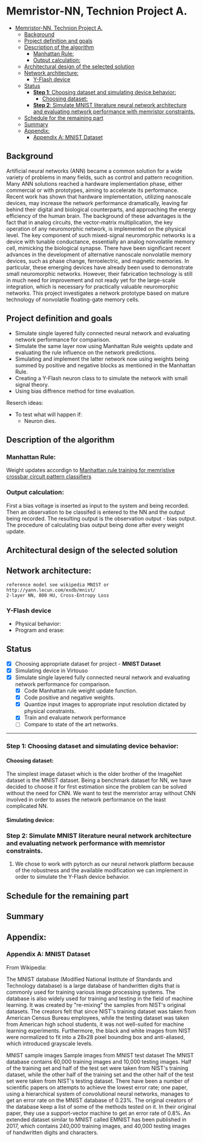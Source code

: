 # Memristor-NN, Technion Project A.
- [Memristor-NN, Technion Project A.](#memristor-nn-technion-project-a)
  - [Background](#background)
  - [Project definition and goals](#project-definition-and-goals)
  - [Description of the algorithm](#description-of-the-algorithm)
    - [Manhattan Rule:](#manhattan-rule)
    - [Output calculation:](#output-calculation)
  - [Architectural design of the selected solution](#architectural-design-of-the-selected-solution)
  - [Network architecture:](#network-architecture)
    - [Y-Flash device](#y-flash-device)
  - [Status](#status)
    - [**Step 1**: Choosing dataset and simulating device behavior:](#step-1-choosing-dataset-and-simulating-device-behavior)
      - [Choosing dataset:](#choosing-dataset)
    - [**Step 2**: Simulate MNIST literature neural network architecture and evaluating network performance with memristor constraints.](#step-2-simulate-mnist-literature-neural-network-architecture-and-evaluating-network-performance-with-memristor-constraints)
  - [Schedule for the remaining part](#schedule-for-the-remaining-part)
  - [Summary](#summary)
  - [Appendix:](#appendix)
    - [Appendix A: MNIST Dataset](#appendix-a-mnist-dataset)

## Background
Artificial neural networks (ANN) became a common solution for a wide variety of problems in many fields, such as control and pattern recognition. Many ANN solutions reached a hardware implementation phase, either commercial or with prototypes, aiming to accelerate its performance. Recent work has shown that hardware implementation, utilizing nanoscale devices, may increase the network performance dramatically, leaving far behind their digital and biological counterparts, and approaching the energy efficiency of the human brain. The background of these advantages is the fact that in analog circuits, the vector-matrix multiplication, the key operation of any neuromorphic network, is implemented on the physical level. The key component of such mixed-signal neuromorphic networks is a device with tunable conductance, essentially an analog nonvolatile memory cell, mimicking the biological synapse. There have been significant recent advances in the development of alternative nanoscale nonvolatile memory devices, such as phase change, ferroelectric, and magnetic memories. In particular, these emerging devices have already been used to demonstrate small neuromorphic networks. However, their fabrication technology is still in much need for improvement and not ready yet for the large-scale integration, which is necessary for practically valuable neuromorphic networks. This project investigates a network prototype based on mature technology of nonvolatile floating-gate memory cells.

## Project definition and goals
* Simulate single layered fully connected neural network and evaluating network performance for comparison.
* Simulate the same layer now using Manhattan Rule weights update and evaluating the rule influence on the network predictions.
* Simulating and implement the latter network now using weights being summed by positive and negative blocks as mentioned in the Manhattan Rule.
* Creating a Y-Flash neuron class to to simulate the network with small signal theory.
* Using bias diffrence method for time evaluation.

Reserch ideas:
* To test what will happen if:
  * Neuron dies.


## Description of the algorithm
### Manhattan Rule:
Weight updates accordign to [Manhattan rule training for memristive crossbar circuit pattern classifiers
](https://ieeexplore.ieee.org/document/7139171/citations#citations)

### Output calculation:

First a bias voltage is inserted as input to the system and being recorded. Then an observation to be classifed is entered to the NN and the output being recorded. The resulting output is the observation output - bias output. The procedure of calculating bias output being done after every weight update. 

## Architectural design of the selected solution
## Network architecture:

    reference model see wikipedia MNIST or
    http://yann.lecun.com/exdb/mnist/
    2-layer NN, 800 HU, Cross-Entropy Loss

### Y-Flash device
* Physical behavior:
* Program and erase:

## Status
- [x] Choosing appropriate dataset for project - **MNIST Dataset**
- [x] Simulating device in Virtouso
- [x] Simulate single layered fully connected neural network and evaluating network performance for comparison.
  - [x] Code Manhattan rule weight update function.
  - [x] Code positive and negative weights.
  - [x] Quantize input images to appropriate input resolution dictated by physical constraints.
  - [x] Train and evaluate network performance
  - [ ] Compare to state of the art networks.

---
### **Step 1**: Choosing dataset and simulating device behavior:
#### Choosing dataset:
The simplest image dataset which is the older brother of the ImageNet dataset is the MNIST dataset. Being a benchmark dataset for NN, we have decided to choose it for first estimation since the problem can be solved without the need for CNN. We want to test the memristor array without CNN involved in order to asses the network performance on the least complicated NN.
 #### Simulating device: 

### **Step 2**: Simulate MNIST literature neural network architecture and evaluating network performance with memristor constraints.

 1. We chose to work with pytorch as our neural network platform because of the robustness and the available modification we can implement in order to simulate the Y-Flash device behavior.

## Schedule for the remaining part

## Summary

## Appendix:
### Appendix A: MNIST Dataset
From Wikipedia:

The MNIST database (Modified National Institute of Standards and Technology database) is a large database of handwritten digits that is commonly used for training various image processing systems. The database is also widely used for training and testing in the field of machine learning. It was created by "re-mixing" the samples from NIST's original datasets. The creators felt that since NIST's training dataset was taken from American Census Bureau employees, while the testing dataset was taken from American high school students, it was not well-suited for machine learning experiments. Furthermore, the black and white images from NIST were normalized to fit into a 28x28 pixel bounding box and anti-aliased, which introduced grayscale levels.

MNIST sample images
Sample images from MNIST test dataset
The MNIST database contains 60,000 training images and 10,000 testing images. Half of the training set and half of the test set were taken from NIST's training dataset, while the other half of the training set and the other half of the test set were taken from NIST's testing dataset. There have been a number of scientific papers on attempts to achieve the lowest error rate; one paper, using a hierarchical system of convolutional neural networks, manages to get an error rate on the MNIST database of 0.23%. The original creators of the database keep a list of some of the methods tested on it. In their original paper, they use a support-vector machine to get an error rate of 0.8%. An extended dataset similar to MNIST called EMNIST has been published in 2017, which contains 240,000 training images, and 40,000 testing images of handwritten digits and characters.